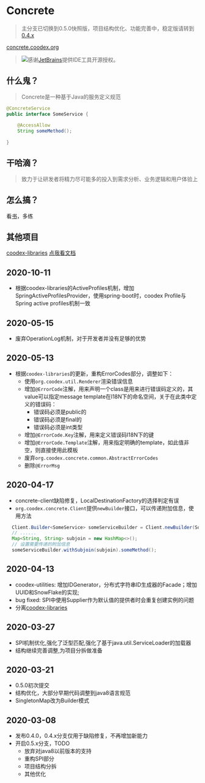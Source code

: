 # Concrete

> 主分支已切换到0.5.0快照版，项目结构优化、功能完善中，稳定版请转到[0.4.x](https://github.com/coodex2016/concrete.coodex.org/tree/0.4.x)

[concrete.coodex.org](https://concrete.coodex.org)

> [![](jetbrains.svg)](https://www.jetbrains.com)感谢[JetBrains](https://www.jetbrains.com/?from=Concrete)提供IDE工具开源授权。

## 什么鬼？

> Concrete是一种基于Java的服务定义规范

```java
@ConcreteService
public interface SomeService {
    
    @AccessAllow
    String someMethod();
    
}
```

## 干哈滴？

> 致力于让研发者将精力尽可能多的投入到需求分析、业务逻辑和用户体验上

## 怎么搞？

看[书](https://concrete.coodex.org)，多练

## 其他项目

[coodex-libraries](https://github.com/coodex2016/coodex-libraries) [点我看文档](https://docs.coodex.org/lib/)
<!--
## 2020-06-??

- 【feature】concrete-api-tools: 重命名为concrete-api-renderer，调整为仅定义API文档化渲染的规范，封装通用操作，具体渲染分拆到具体模块完成
-->

## 2020-10-11

- 根据coodex-libraries的ActiveProfiles机制，增加SpringActiveProfilesProvider，使用spring-boot时，coodex Profile与Spring active profiles机制一致

## 2020-05-15

- 废弃OperationLog机制，对于开发者并没有足够的优势

## 2020-05-13

- 根据`coodex-libraries`的更新，重构ErrorCodes部分，调整如下：
  - 使用`org.coodex.util.Renderer`渲染错误信息
  - 增加`@ErrorCode`注解，用来声明一个class是用来进行错误码定义的，其value可以指定message template在I18N下的命名空间，关于在此类中定义的错误码：
    - 错误码必须是public的
    - 错误码必须是final的
    - 错误码必须是int类型
  - 增加`@ErrorCode.Key`注解，用来定义错误码I18N下的键
  - 增加`@ErrorCode.Template`注解，用来指定明确的template，如此值非空，则直接使用此模板
  - 废弃`org.coodex.concrete.common.AbstractErrorCodes`
  - 删除`@ErrorMsg`

## 2020-04-17

- concrete-client缺陷修复，LocalDestinationFactory的选择判定有误
- `org.coodex.concrete.Client`提供`newBuilder`接口，可以传递附加信息，使用方法

```java
  Client.Builder<SomeService> someServiceBuilder = Client.newBuilder(SomeService.class);
  // ......
  Map<String, String> subjoin = new HashMap<>();
  // 设置需要传递的附加信息
  someServiceBuilder.withSubjoin(subjoin).someMethod();
```

## 2020-04-13

- coodex-utilities: 增加IDGenerator，分布式字符串ID生成器的Facade；增加UUID和SnowFlake的实现;
- bug fixed: SPI中使用Supplier作为默认值的提供者时会重复创建实例的问题
- 分离[coodex-libraries](https://github.com/coodex2016/coodex-libraries)

## 2020-03-27

- SPI机制优化,强化了泛型匹配,强化了基于java.util.ServiceLoader的加载器
- 结构继续完善调整,为项目分拆做准备

## 2020-03-21

- 0.5.0初次提交
- 结构优化，大部分早期代码调整到java8语言规范
- SingletonMap改为Builder模式

## 2020-03-08

- 发布0.4.0，0.4.x分支仅用于缺陷修复，不再增加新能力
- 开启0.5.x分支，TODO
  - 放弃对java8以前版本的支持
  - 重构SPI部分
  - 项目结构分拆
  - 其他优化
